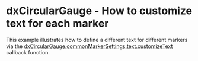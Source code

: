# dxCircularGauge - How to customize text for each marker 


<p>This example illustrates how to define a different text for different markers via the <a href="http://chartjs.devexpress.com/ApiReference/dxCircularGauge/Configuration/commonMarkerSettings/text#customizeText"><u>dxCircularGauge.commonMarkerSettings.text.customizeText</u></a> callback function.</p>

<br/>


